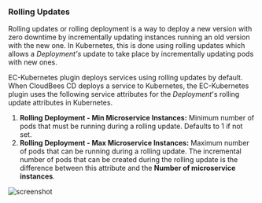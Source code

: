 ### Rolling Updates

Rolling updates or rolling deployment is a way to deploy a new version with zero downtime by incrementally updating instances running an old version with the new one. In Kubernetes, this is done using rolling updates which allows a *Deployment\'s* update to take place by incrementally updating pods with new ones.

EC-Kubernetes plugin deploys services using rolling updates by default. When CloudBees CD deploys a service to Kubernetes, the EC-Kubernetes plugin uses the following service attributes for the *Deployment*\'s rolling update attributes in Kubernetes.

1.  **Rolling Deployment - Min Microservice Instances:** Minimum number of pods that must be running during a rolling update. Defaults to 1 if not set.
2.  **Rolling Deployment - Max Microservice Instances:** Maximum number of pods that can be running during a rolling update. The incremental number of pods that can be created during the rolling update is the difference between this attribute and the **Number of microservice instances**.

![screenshot](images/RollingDeploymentAttributes.png)
